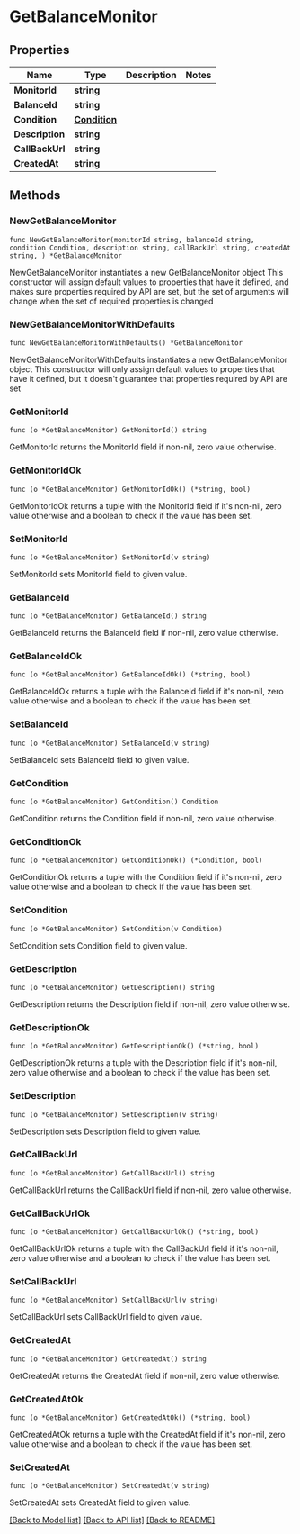 # GetBalanceMonitor

## Properties

Name | Type | Description | Notes
------------ | ------------- | ------------- | -------------
**MonitorId** | **string** |  | 
**BalanceId** | **string** |  | 
**Condition** | [**Condition**](Condition.md) |  | 
**Description** | **string** |  | 
**CallBackUrl** | **string** |  | 
**CreatedAt** | **string** |  | 

## Methods

### NewGetBalanceMonitor

`func NewGetBalanceMonitor(monitorId string, balanceId string, condition Condition, description string, callBackUrl string, createdAt string, ) *GetBalanceMonitor`

NewGetBalanceMonitor instantiates a new GetBalanceMonitor object
This constructor will assign default values to properties that have it defined,
and makes sure properties required by API are set, but the set of arguments
will change when the set of required properties is changed

### NewGetBalanceMonitorWithDefaults

`func NewGetBalanceMonitorWithDefaults() *GetBalanceMonitor`

NewGetBalanceMonitorWithDefaults instantiates a new GetBalanceMonitor object
This constructor will only assign default values to properties that have it defined,
but it doesn't guarantee that properties required by API are set

### GetMonitorId

`func (o *GetBalanceMonitor) GetMonitorId() string`

GetMonitorId returns the MonitorId field if non-nil, zero value otherwise.

### GetMonitorIdOk

`func (o *GetBalanceMonitor) GetMonitorIdOk() (*string, bool)`

GetMonitorIdOk returns a tuple with the MonitorId field if it's non-nil, zero value otherwise
and a boolean to check if the value has been set.

### SetMonitorId

`func (o *GetBalanceMonitor) SetMonitorId(v string)`

SetMonitorId sets MonitorId field to given value.


### GetBalanceId

`func (o *GetBalanceMonitor) GetBalanceId() string`

GetBalanceId returns the BalanceId field if non-nil, zero value otherwise.

### GetBalanceIdOk

`func (o *GetBalanceMonitor) GetBalanceIdOk() (*string, bool)`

GetBalanceIdOk returns a tuple with the BalanceId field if it's non-nil, zero value otherwise
and a boolean to check if the value has been set.

### SetBalanceId

`func (o *GetBalanceMonitor) SetBalanceId(v string)`

SetBalanceId sets BalanceId field to given value.


### GetCondition

`func (o *GetBalanceMonitor) GetCondition() Condition`

GetCondition returns the Condition field if non-nil, zero value otherwise.

### GetConditionOk

`func (o *GetBalanceMonitor) GetConditionOk() (*Condition, bool)`

GetConditionOk returns a tuple with the Condition field if it's non-nil, zero value otherwise
and a boolean to check if the value has been set.

### SetCondition

`func (o *GetBalanceMonitor) SetCondition(v Condition)`

SetCondition sets Condition field to given value.


### GetDescription

`func (o *GetBalanceMonitor) GetDescription() string`

GetDescription returns the Description field if non-nil, zero value otherwise.

### GetDescriptionOk

`func (o *GetBalanceMonitor) GetDescriptionOk() (*string, bool)`

GetDescriptionOk returns a tuple with the Description field if it's non-nil, zero value otherwise
and a boolean to check if the value has been set.

### SetDescription

`func (o *GetBalanceMonitor) SetDescription(v string)`

SetDescription sets Description field to given value.


### GetCallBackUrl

`func (o *GetBalanceMonitor) GetCallBackUrl() string`

GetCallBackUrl returns the CallBackUrl field if non-nil, zero value otherwise.

### GetCallBackUrlOk

`func (o *GetBalanceMonitor) GetCallBackUrlOk() (*string, bool)`

GetCallBackUrlOk returns a tuple with the CallBackUrl field if it's non-nil, zero value otherwise
and a boolean to check if the value has been set.

### SetCallBackUrl

`func (o *GetBalanceMonitor) SetCallBackUrl(v string)`

SetCallBackUrl sets CallBackUrl field to given value.


### GetCreatedAt

`func (o *GetBalanceMonitor) GetCreatedAt() string`

GetCreatedAt returns the CreatedAt field if non-nil, zero value otherwise.

### GetCreatedAtOk

`func (o *GetBalanceMonitor) GetCreatedAtOk() (*string, bool)`

GetCreatedAtOk returns a tuple with the CreatedAt field if it's non-nil, zero value otherwise
and a boolean to check if the value has been set.

### SetCreatedAt

`func (o *GetBalanceMonitor) SetCreatedAt(v string)`

SetCreatedAt sets CreatedAt field to given value.



[[Back to Model list]](../README.md#documentation-for-models) [[Back to API list]](../README.md#documentation-for-api-endpoints) [[Back to README]](../README.md)


